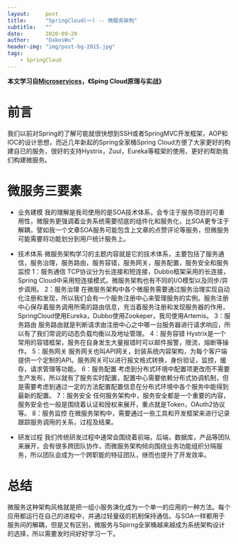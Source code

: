 ```yaml
---
layout:     post
title:      "SpringCloud(一) -- 微服务架构"
subtitle:   ""
date:       2020-09-29
author:     "OakesWu"
header-img: "img/post-bg-2015.jpg"
tags:
    - SpringCloud
---
```


**本文学习自[Microservices](https://martinfowler.com/articles/microservices.html)，《Sping Cloud原理与实战》**
# 前言
我们以前对Spring的了解可能就很快想到SSH或者SpringMVC开发框架，AOP和IOC的设计思想，而近几年新起的Spring全家桶Spring Cloud方便了大家更好的构建自已的服务，很好的支持Hystrix，Zuul，Eureka等框架的使用，更好的帮助我们构建微服务。

# 微服务三要素
- 业务建模
我的理解是我司使用的是SOA技术体系，会专注于服务项目的可重用性，微服务更强调着业务系统需要彻底的组件化和服务化，比SOA更专注于解耦，譬如我一个文章SOA服务可能包含上文章的点赞评论等服务，但微服务可能需要将功能划分到用户统计服务上。

- 技术体系
微服务架构学习的主题内容就是它的技术体系，主要包括了服务通信，服务治理，服务路由，服务容错，服务网关，服务配置，服务安全和服务监控
1：服务通信
 TCP协议分为长连接和短连接，Dubbo框架采用的长连接，Spring Cloud中采用短连接模式。微服务架构也有不同的I/O模型以及同步/异步调用。
2：服务治理
在微服务架构中各个微服务需要通过服务治理实现自动化注册和发现，所以我们会有一个服务注册中心来管理服务的实例。服务注册中心保存着服务调用所需的路由信息，充当着服务注册和发现服务器的作用，SpringCloud使用Eureka，Dubbo使用Zookeper，我司使用Artemis。
3：服务路由
服务路由就是判断请求由注册中心之中哪一台服务器进行请求响应，所以有了我们常说的动态负载均衡以及地址管理。
4：服务容错
Hystrix是一个常用的容错框架，服务在自身发生大量报错时可以邮件报警，限流，熔断等操作。
5：服务网关
服务网关也叫API网关，封装系统内容架构，为每个客户端提供一个定制的API。服务网关可以进行报文格式转换，身份验证，监控，缓存，请求管理等功能。
6：服务配置
考虑到分布式环境中配置项更改而不需要生产发布，所以就有了服务实时配置，配置中心需要依赖分布式协调机制，但是需要考虑到通过一定的方法配置配置信息在分布式环境中各个服务中能得到最新的配置。
7：服务安全
任何服务架构中，服务安全都是一个重要的内容，服务安全也一般是围绕着认证和授权来展开，重点就是Token，OAuth2协议等。
8：服务监控
在微服务架构中，需要通过一些工具和开发框架来进行记录跟踪服务调用的关系，过程及结果。
- 研发过程
我们传统研发过程中通常会围绕着前端，后端，数据库，产品等团队来展开，会有很多跨团队协作，而微服务架构倾向围绕业务功能组织分隔服务，所以团队会成为一个跨职能的特征团队，继而也提升了开发效率。

# 总结
微服务这种架构风格就是把一组小服务演化成为一个单一的应用的一种方法。每个应用都运行在自己的进程中，并通过轻量级的机制保持通信。与SOA一样都用于服务间的解耦，但是又有区别，微服务与Spirng全家桶越来越成为系统架构设计的选择，所以需要发时间好好学习一下。
